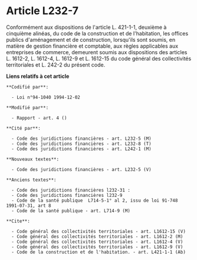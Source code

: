 # Article L232-7

Conformément aux dispositions de l'article L. 421-1-1, deuxième à cinquième alinéas, du code de la construction et de
l'habitation, les offices publics d'aménagement et de construction, lorsqu'ils sont soumis, en matière de gestion financière
et comptable, aux règles applicables aux entreprises de commerce, demeurent soumis aux dispositions des articles L. 1612-2,
L. 1612-4, L. 1612-9 et L. 1612-15 du code général des collectivités territoriales et L. 242-2 du présent code.

**Liens relatifs à cet article**

	**Codifié par**:

	  - Loi n°94-1040 1994-12-02

	**Modifié par**:

	  - Rapport - art. 4 ()

	**Cité par**:

	  - Code des juridictions financières - art. L232-5 (M)
	  - Code des juridictions financières - art. L232-8 (T)
	  - Code des juridictions financières - art. L242-1 (M)

	**Nouveaux textes**:

	  - Code des juridictions financières - art. L232-5 (V)

	**Anciens textes**:

	  - Code des juridictions financières l232-31 :
	  - Code des juridictions financières l232-9
	  - Code de la santé publique  L714-5-1° al 2, issu de loi 91-748 1991-07-31, art 8
	  - Code de la santé publique - art. L714-9 (M)

	**Cite**:

	  - Code général des collectivités territoriales - art. L1612-15 (V)
	  - Code général des collectivités territoriales - art. L1612-2 (M)
	  - Code général des collectivités territoriales - art. L1612-4 (V)
	  - Code général des collectivités territoriales - art. L1612-9 (V)
	  - Code de la construction et de l'habitation. - art. L421-1-1 (Ab)
